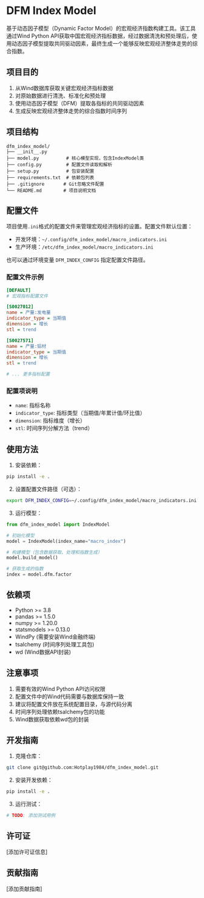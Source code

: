 # DFM Index Model

基于动态因子模型（Dynamic Factor Model）的宏观经济指数构建工具。该工具通过Wind Python API获取中国宏观经济指标数据，经过数据清洗和预处理后，使用动态因子模型提取共同驱动因素，最终生成一个能够反映宏观经济整体走势的综合指数。

## 项目目的

1. 从Wind数据库获取关键宏观经济指标数据
2. 对原始数据进行清洗、标准化和预处理
3. 使用动态因子模型（DFM）提取各指标的共同驱动因素
4. 生成反映宏观经济整体走势的综合指数时间序列

## 项目结构

```
dfm_index_model/
├── __init__.py
├── model.py          # 核心模型实现，包含IndexModel类
├── config.py         # 配置文件读取和解析
├── setup.py          # 包安装配置
├── requirements.txt  # 依赖包列表
├── .gitignore       # Git忽略文件配置
└── README.md        # 项目说明文档
```

## 配置文件

项目使用`.ini`格式的配置文件来管理宏观经济指标的设置。配置文件默认位置：

- 开发环境：`~/.config/dfm_index_model/macro_indicators.ini`
- 生产环境：`/etc/dfm_index_model/macro_indicators.ini`

也可以通过环境变量 `DFM_INDEX_CONFIG` 指定配置文件路径。

### 配置文件示例

```ini
[DEFAULT]
# 宏观指标配置文件

[S0027012]
name = 产量:发电量
indicator_type = 当期值
dimension = 增长
stl = trend

[S0027571]
name = 产量:铝材
indicator_type = 当期值
dimension = 增长
stl = trend

# ... 更多指标配置
```

### 配置项说明

- `name`: 指标名称
- `indicator_type`: 指标类型（当期值/年累计值/环比值）
- `dimension`: 指标维度（增长）
- `stl`: 时间序列分解方法（trend）

## 使用方法

1. 安装依赖：
```bash
pip install -e .
```

2. 设置配置文件路径（可选）：
```bash
export DFM_INDEX_CONFIG=~/.config/dfm_index_model/macro_indicators.ini
```

3. 运行模型：
```python
from dfm_index_model import IndexModel

# 初始化模型
model = IndexModel(index_name="macro_index")

# 构建模型（包含数据获取、处理和指数生成）
model.build_model()

# 获取生成的指数
index = model.dfm.factor
```

## 依赖项

- Python >= 3.8
- pandas >= 1.5.0
- numpy >= 1.20.0
- statsmodels >= 0.13.0
- WindPy (需要安装Wind金融终端)
- tsalchemy (时间序列处理工具包)
- wd (Wind数据API封装)

## 注意事项

1. 需要有效的Wind Python API访问权限
2. 配置文件中的Wind代码需要与数据库保持一致
3. 建议将配置文件放在系统配置目录，与源代码分离
4. 时间序列处理依赖tsalchemy包的功能
5. Wind数据获取依赖wd包的封装

## 开发指南

1. 克隆仓库：
```bash
git clone git@github.com:Hotplay1984/dfm_index_model.git
```

2. 安装开发依赖：
```bash
pip install -e .
```

3. 运行测试：
```bash
# TODO: 添加测试用例
```

## 许可证

[添加许可证信息]

## 贡献指南

[添加贡献指南] 